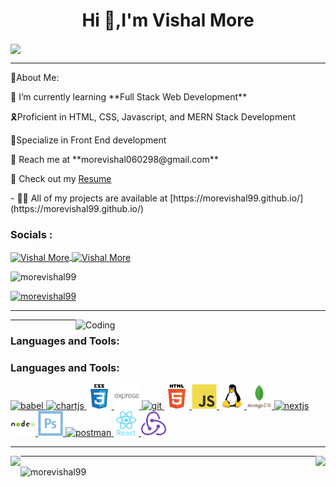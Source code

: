 <h1 align="center">Hi 👋,I'm Vishal More</h1> 
<img align="center"src="https://readme-typing-svg.herokuapp.com/?lines=Aspiring+Full+Stack+Web+Developer;An+Enthusiast;Life-Long+Learner&color=cyan&center=true"/>
<hr>
<p>💫About Me:</p>
<p>🌱 I’m currently learning **Full Stack Web Development** </p>
<p>🎗Proficient in HTML, CSS, Javascript,  and MERN Stack Development</p>
<p>💭Specialize in Front End development</p>
<p> 📩 Reach me at **morevishal060298@gmail.com**</p>
<p>📄 Check out my <a href="https://drive.google.com/file/d/1MT0lyDc2sz4cRTEJHsArdDrLWbebLhE9/view">Resume</a> </p>
<p>- 👨‍💻 All of my projects are available at [https://morevishal99.github.io/](https://morevishal99.github.io/)
</p>
<h3 align="left">Socials :</h3>
<a href="https://www.linkedin.com/in/vishalmore99/" target="blank">
<img align="center"
src="https://raw.githubusercontent.com/rahuldkjain/github-profile-readme-generator/master/src/images/icons/Social/linked-in-alt.svg"
alt="Vishal More" height="30" width="40" />
</a>
<a href="https://morevishal99.github.io/" target="blank">
<img align="center" src="https://encrypted-tbn0.gstatic.com/images?q=tbn:ANd9GcRWnlUSvwUNWJpC3r3cIrEAOewnnQi0yAdYaQ&usqp=CAU"
     alt="Vishal More" height="30" width="40" />
</a>
<br>
<p align="left">
<img src="https://komarev.com/ghpvc/?username=morevishal99&label=Profile%20views&color=0e75b6&style=flat" alt="morevishal99"/>
</p>
<p align="left">
<a href="https://github.com/ryo-ma/github-profile-trophy">
<img src="https://github-profile-trophy.vercel.app/?username=morevishal99" alt="morevishal99"/></a>
</p>
<hr>
<img   src="https://camo.githubusercontent.com/101c98f67298425e9875ecfac1c25efccaf3c966db04609cc4f4e92d6bd12c32/68747470733a2f2f632e74656e6f722e636f6d2f4e4f594633663832625f6741414141432f70726f6772616d6d65722e676966" alt="Coding"
width="400px"align="right"/>
<hr>
<h3 align="left">Languages and Tools:</h3> 
<h3 align="left">Languages and Tools:</h3>
<p align="left"> <a href="https://babeljs.io/" target="_blank" rel="noreferrer"> <img src="https://www.vectorlogo.zone/logos/babeljs/babeljs-icon.svg" alt="babel" width="40" height="40"/> </a> <a href="https://www.chartjs.org" target="_blank" rel="noreferrer"> <img src="https://www.chartjs.org/media/logo-title.svg" alt="chartjs" width="40" height="40"/> </a> <a href="https://www.w3schools.com/css/" target="_blank" rel="noreferrer"> <img src="https://raw.githubusercontent.com/devicons/devicon/master/icons/css3/css3-original-wordmark.svg" alt="css3" width="40" height="40"/> </a> <a href="https://expressjs.com" target="_blank" rel="noreferrer"> <img src="https://raw.githubusercontent.com/devicons/devicon/master/icons/express/express-original-wordmark.svg" alt="express" width="40" height="40"/> </a> <a href="https://git-scm.com/" target="_blank" rel="noreferrer"> <img src="https://www.vectorlogo.zone/logos/git-scm/git-scm-icon.svg" alt="git" width="40" height="40"/> </a> <a href="https://www.w3.org/html/" target="_blank" rel="noreferrer"> <img src="https://raw.githubusercontent.com/devicons/devicon/master/icons/html5/html5-original-wordmark.svg" alt="html5" width="40" height="40"/> </a> <a href="https://developer.mozilla.org/en-US/docs/Web/JavaScript" target="_blank" rel="noreferrer"> <img src="https://raw.githubusercontent.com/devicons/devicon/master/icons/javascript/javascript-original.svg" alt="javascript" width="40" height="40"/> </a> <a href="https://www.linux.org/" target="_blank" rel="noreferrer"> <img src="https://raw.githubusercontent.com/devicons/devicon/master/icons/linux/linux-original.svg" alt="linux" width="40" height="40"/> </a> <a href="https://www.mongodb.com/" target="_blank" rel="noreferrer"> <img src="https://raw.githubusercontent.com/devicons/devicon/master/icons/mongodb/mongodb-original-wordmark.svg" alt="mongodb" width="40" height="40"/> </a> <a href="https://nextjs.org/" target="_blank" rel="noreferrer"> <img src="https://cdn.worldvectorlogo.com/logos/nextjs-2.svg" alt="nextjs" width="40" height="40"/> </a> <a href="https://nodejs.org" target="_blank" rel="noreferrer"> <img src="https://raw.githubusercontent.com/devicons/devicon/master/icons/nodejs/nodejs-original-wordmark.svg" alt="nodejs" width="40" height="40"/> </a> <a href="https://www.photoshop.com/en" target="_blank" rel="noreferrer"> <img src="https://raw.githubusercontent.com/devicons/devicon/master/icons/photoshop/photoshop-line.svg" alt="photoshop" width="40" height="40"/> </a> <a href="https://postman.com" target="_blank" rel="noreferrer"> <img src="https://www.vectorlogo.zone/logos/getpostman/getpostman-icon.svg" alt="postman" width="40" height="40"/> </a> <a href="https://reactjs.org/" target="_blank" rel="noreferrer"> <img src="https://raw.githubusercontent.com/devicons/devicon/master/icons/react/react-original-wordmark.svg" alt="react" width="40" height="40"/> </a> <a href="https://redux.js.org" target="_blank" rel="noreferrer"> <img src="https://raw.githubusercontent.com/devicons/devicon/master/icons/redux/redux-original.svg" alt="redux" width="40" height="40"/> </a> </p>
<hr>


        
<img align="left" height="165em"
src="https://github-readme-streak-stats.herokuapp.com/?user=morevishal99&show_icons=true&hide_border=true&&count_private=true&include_all_commits=true" />
 
<img align="right" height="165em"
src="https://github-readme-stats.vercel.app/api?username=morevishal99&show_icons=true&hide_border=true&&count_private=true&include_all_commits=true" />
    <hr>
<img align="center" src="https://github-readme-stats.vercel.app/api/top-langs?username=morevishal99&show_icons=true&locale=en&layout=compact"
alt="morevishal99"  /> 
<!-- <hr> -->
